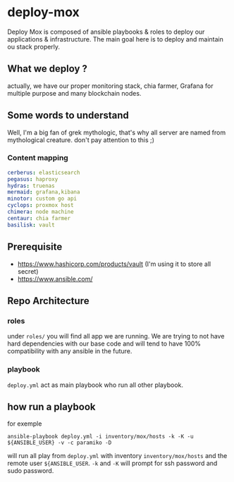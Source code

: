 # deploy-mox

Deploy Mox is composed of ansible playbooks & roles to deploy our applications & infrastructure. The main goal here is to deploy and maintain ou stack properly.

## What we deploy ?

actually, we have our proper monitoring stack, chia farmer, Grafana for multiple purpose and many blockchain nodes.

## Some words to understand

Well, I'm a big fan of grek mythologic, that's why all server are named from mythological creature. don't pay attention to this ;)

### Content mapping

````yaml
cerberus: elasticsearch
pegasus: haproxy
hydras: truenas
mermaid: grafana,kibana
minotor: custom go api
cyclops: proxmox host
chimera: node machine
centaur: chia farmer
basilisk: vault
````



## Prerequisite

- https://www.hashicorp.com/products/vault (I'm using it to store all secret)
- https://www.ansible.com/

## Repo Architecture

### roles

under `roles/` you will find all app we are running. We are trying to not have hard dependencies with our base code and will tend to have 100% compatibility with any ansible in the future.

### playbook

`deploy.yml` act as main playbook who run all other playbook.


## how run a playbook

for exemple

`ansible-playbook deploy.yml -i inventory/mox/hosts -k -K -u ${ANSIBLE_USER} -v -c paramiko -D`

will run all play from `deploy.yml` with inventory `inventory/mox/hosts` and the remote user `${ANSIBLE_USER`. `-k` and `-K` will prompt for ssh password and sudo password.

